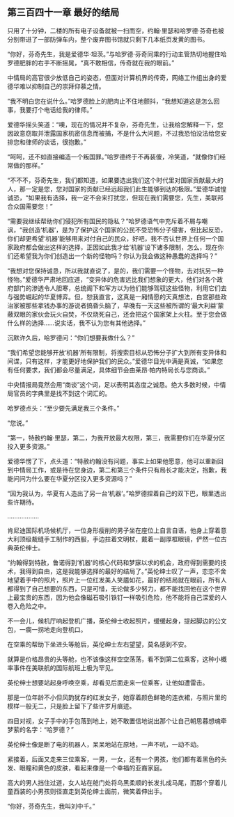 ## 第三百四十一章 最好的结局
只用了十分钟，二楼的所有电子设备就被一扫而空，约翰·里瑟和哈罗德·芬奇也被分别带进了一部防弹车内，整个废弃图书馆就只剩下几本纸页发黄的图书。

“你好，芬奇先生，我是爱德华·坦茨。”与哈罗德·芬奇同乘的行动主管热切地握住哈罗德肥胖的右手不断摇晃，“真不敢相信，传奇就在我的眼前。”

中情局的高官很少放低自己的姿态，但面对计算机界的传奇，网络工作组出身的爱德华难以抑制自己的崇拜仰慕之情。

“我不明白您在说什么。”哈罗德脸上的肥肉止不住地颤抖，“我想知道这是怎么回事，我要打个电话给我的律师。”

爱德华摇头笑道：“噢，现在的情况并不复杂，芬奇先生，让我给您解释一下，您因故意窃取并泄露国家机密信息而被捕，不是什么大问题，不过我恐怕没法给您安排您和律师的谈话，很抱歉。”

“呵呵，还不如直接编造一个叛国罪。”哈罗德终于不再装傻，冷笑道，“就像你们经常做的那样。”

“不不不，芬奇先生，我们都知道，如果要选出我们这个时代里对国家贡献最大的人，那一定是您，您对国家的贡献已经远超我们此生能够到达的极限。”爱德华诚惶诚恐，“如果我有选择，我一定不会来打扰您，但现在我们需要您，先生，美联邦合众国需要您！”

“需要我继续帮助你们侵犯所有国民的隐私？”哈罗德语气中充斥着不屑与嘲讽，“我创造‘机器’，是为了保护这个国家的公民不受恐怖分子侵害，但比起反恐，你们却更希望‘机器’能够用来对付自己的民众，好吧，我不否认世界上任何一个国家政府都会做出这样的选择，正因如此我才给‘机器’设下诸多限制，怎么，现在你们还希望我为你们创造出一个新的怪物吗？你认为我会做这种愚蠢的选择吗？”

“我想对您保持诚恳，所以我就直说了，是的，我们需要一个怪物，去对抗另一种怪物。”爱德华严肃地回应道，“变异体的危害远比我们想象的更大，他们对各个政府部门的渗透令人胆寒，总统阁下和军方以为他们能够驾驭这些怪物，利用它们去与强势崛起的华夏博弈。但，恕我直言，这真是一厢情愿的天真想法，白宫那些政治家被那些拿钱办事的游说者搞昏头脑了，早晚有一天这些被所谓的‘最大利益’蒙蔽双眼的家伙会玩火自焚，不仅烧死自己，还会把这个国家架上火柱。至于您会做什么样的选择……说实话，我不认为您有其他选择。”

沉默许久后，哈罗德问：“你们想要我做什么？”

“我们希望您能够开放‘机器’所有限制，将搜索目标从恐怖分子扩大到所有变异体和间谍，只有这样，才能更好地保护我们的民众。”爱德华目光中满是真诚，“如果您有任何要求，我们都会尽量满足，具体细节会由莱昂·帕内特局长与您商谈。”

中央情报局竟然会用“商谈”这个词，足以表明其态度之诚恳。绝大多数时候，中情局官员的字典里是找不到这个词汇的。

哈罗德点头：“至少要先满足我三个条件。”

“您说。”

“第一，特赦约翰·里瑟，第二，为我开放最大权限，第三，我需要你们在华夏分区投入更多资源。”

爱德华愣了下，点头道：“特赦约翰没有问题，事实上如果他愿意，他可以重新回到中情局工作，或是待在您身边，第二和第三个条件只有局长才能决定，抱歉，我能问问为什么要在华夏分区投入更多资源吗？”

“因为我认为，华夏有人造出了另一台‘机器’。”哈罗德捏着自己的双下巴，眼里透出些许期待。

………………

肯尼迪国际机场候机厅，一位身形瘦削的男子坐在座位上自言自语，他身上穿着意大利顶级裁缝手工制作的西服，手边拄着文明杖，戴着一副厚框眼镜，俨然一位古典英伦绅士。

“约翰得到特赦，鲁诺得到‘机器’的核心代码和梦寐以求的机会，政府得到需要的技术，我得到自由，这是我能够选择的最好的结局了。”英伦绅士叹了一声，恋恋不舍地望着手中的照片，照片上一位红发美人笑靥如花，最好的结局就在眼前，所有人都得到了自己想要的东西，只是可惜，无论做多少努力，都不能找回他在这个世界上最宝贵的东西，因为他会像磁石吸引铁钉一样吸引危险，他不能将自己深爱的人卷入危险之中。

不一会儿，候机厅响起登机广播，英伦绅士收起照片，缓缓起身，提起脚边的公文包，一瘸一拐地走向登机口。

在空乘的帮助下坐进头等舱后，英伦绅士左右望望，莫名感到不安。

就算是价格昂贵的头等舱，也不该像这样空空荡荡，看不到第二位乘客，这种小概率事件在美联航的国际航班上极为罕见。

英伦绅士想要站起身呼唤空乘，却看见后面走来一位乘客，让他如遭雷击。

那是一位年龄不小但风韵犹存的红发女子，她穿着颜色鲜艳的连衣裙，与照片里的模样一般无二，只是脸上留下了些许岁月痕迹。

四目对视，女子手中的手包落到地上，她不敢置信地说出那个让自己朝思暮想魂牵梦萦的名字：“哈罗德？”

英伦绅士像是断了电的机器人，呆呆地站在原地，一声不吭，一动不动。

紧接着，后面又走来三位乘客，一男，一女，还有一个男孩，他们都有着黑色的头发、眼瞳和黄色的皮肤，看起来像是一个幸福的亚裔家庭。

高大的男人挡住过道，女人站在舱门处将乌黑柔顺的长发扎成马尾，而那个穿着儿童西装的小男孩则径直走到英伦绅士面前，微笑着伸出手。

“你好，芬奇先生，我叫刘中千。”

